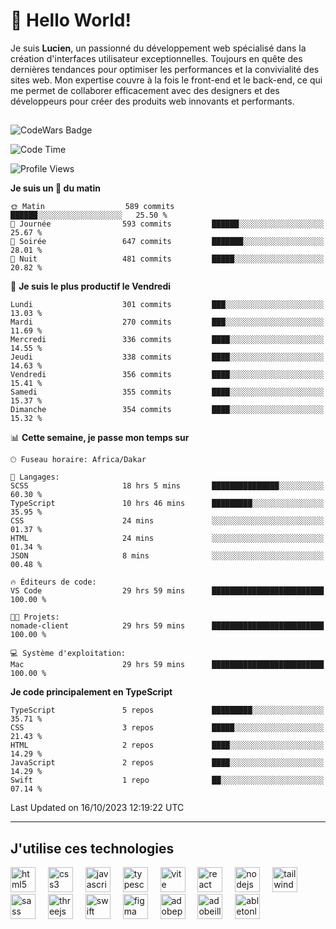 # 👋 Hello World!

Je suis **Lucien**, un passionné du développement web spécialisé dans la création d'interfaces utilisateur exceptionnelles. Toujours en quête des dernières tendances pour optimiser les performances et la convivialité des sites web. Mon expertise couvre à la fois le front-end et le back-end, ce qui me permet de collaborer efficacement avec des designers et des développeurs pour créer des produits web innovants et performants.

##

![CodeWars Badge](https://www.codewars.com/users/xyhomi3/badges/small)

<!--START_SECTION:waka-->
![Code Time](http://img.shields.io/badge/Code%20Time-122%20hrs%2018%20mins-blue)

![Profile Views](http://img.shields.io/badge/Vues%20du%20profil-22-blue)

**Je suis un 🐤 du matin** 

```text
🌞 Matin                  589 commits         ██████░░░░░░░░░░░░░░░░░░░   25.50 % 
🌆 Journée                593 commits         ██████░░░░░░░░░░░░░░░░░░░   25.67 % 
🌃 Soirée                 647 commits         ███████░░░░░░░░░░░░░░░░░░   28.01 % 
🌙 Nuit                   481 commits         █████░░░░░░░░░░░░░░░░░░░░   20.82 % 
```
📅 **Je suis le plus productif le Vendredi** 

```text
Lundi                    301 commits         ███░░░░░░░░░░░░░░░░░░░░░░   13.03 % 
Mardi                    270 commits         ███░░░░░░░░░░░░░░░░░░░░░░   11.69 % 
Mercredi                 336 commits         ████░░░░░░░░░░░░░░░░░░░░░   14.55 % 
Jeudi                    338 commits         ████░░░░░░░░░░░░░░░░░░░░░   14.63 % 
Vendredi                 356 commits         ████░░░░░░░░░░░░░░░░░░░░░   15.41 % 
Samedi                   355 commits         ████░░░░░░░░░░░░░░░░░░░░░   15.37 % 
Dimanche                 354 commits         ████░░░░░░░░░░░░░░░░░░░░░   15.32 % 
```


📊 **Cette semaine, je passe mon temps sur** 

```text
🕑︎ Fuseau horaire: Africa/Dakar

💬 Langages: 
SCSS                     18 hrs 5 mins       ███████████████░░░░░░░░░░   60.30 % 
TypeScript               10 hrs 46 mins      █████████░░░░░░░░░░░░░░░░   35.95 % 
CSS                      24 mins             ░░░░░░░░░░░░░░░░░░░░░░░░░   01.37 % 
HTML                     24 mins             ░░░░░░░░░░░░░░░░░░░░░░░░░   01.34 % 
JSON                     8 mins              ░░░░░░░░░░░░░░░░░░░░░░░░░   00.48 % 

🔥 Éditeurs de code: 
VS Code                  29 hrs 59 mins      █████████████████████████   100.00 % 

🐱‍💻 Projets: 
nomade-client            29 hrs 59 mins      █████████████████████████   100.00 % 

💻 Système d'exploitation: 
Mac                      29 hrs 59 mins      █████████████████████████   100.00 % 
```

**Je code principalement en TypeScript** 

```text
TypeScript               5 repos             █████████░░░░░░░░░░░░░░░░   35.71 % 
CSS                      3 repos             █████░░░░░░░░░░░░░░░░░░░░   21.43 % 
HTML                     2 repos             ████░░░░░░░░░░░░░░░░░░░░░   14.29 % 
JavaScript               2 repos             ████░░░░░░░░░░░░░░░░░░░░░   14.29 % 
Swift                    1 repo              ██░░░░░░░░░░░░░░░░░░░░░░░   07.14 % 
```




 Last Updated on 16/10/2023 12:19:22 UTC
<!--END_SECTION:waka-->
---

## J'utilise ces technologies

<div align="left">
  <img src="https://skillicons.dev/icons?i=html" height="40" alt="html5 logo"  />
  <img width="12" />
  <img src="https://skillicons.dev/icons?i=css" height="40" alt="css3 logo"  />
  <img width="12" />
  <img src="https://skillicons.dev/icons?i=js" height="40" alt="javascript logo"  />
  <img width="12" />
  <img src="https://skillicons.dev/icons?i=ts" height="40" alt="typescript logo"  />
  <img width="12" />
  <img src="https://skillicons.dev/icons?i=vite" height="40" alt="vite logo"  />
  <img width="12" />
  <img src="https://skillicons.dev/icons?i=react" height="40" alt="react logo"  />
  <img width="12" />
  <img src="https://cdn.jsdelivr.net/gh/devicons/devicon/icons/nodejs/nodejs-original.svg" height="40" alt="nodejs logo"  />
  <img width="12" />
  <img src="https://skillicons.dev/icons?i=tailwind" height="40" alt="tailwindcss logo"  />
  <img width="12" />
  <img src="https://skillicons.dev/icons?i=sass" height="40" alt="sass logo"  />
  <img width="12" />
  <img src="https://skillicons.dev/icons?i=threejs" height="40" alt="threejs logo"  />
  <img width="12" />
  <img src="https://skillicons.dev/icons?i=swift" height="40" alt="swift logo"  />
  <img width="12" />
  <img src="https://skillicons.dev/icons?i=figma" height="40" alt="figma logo"  />
  <img width="12" />
  <img src="https://skillicons.dev/icons?i=ps" height="40" alt="adobephotoshop logo"  />
  <img width="12" />
  <img src="https://skillicons.dev/icons?i=ai" height="40" alt="adobeillustrator logo"  />
  <img width="12" />
  <img src="https://skillicons.dev/icons?i=ableton" height="40" alt="abletonlive logo"  />
</div>



